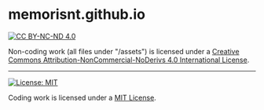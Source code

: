# memorisnt.github.io

[![CC BY-NC-ND 4.0][cc-by-nc-nd-shield]][cc-by-nc-nd]

Non-coding work (all files under "/assets") is licensed under a
[Creative Commons Attribution-NonCommercial-NoDerivs 4.0 International License][cc-by-nc-nd].

[cc-by-nc-nd]: http://creativecommons.org/licenses/by-nc-nd/4.0/
[cc-by-nc-nd-shield]: https://img.shields.io/badge/License-CC%20BY--NC--ND%204.0-lightgrey.svg

-----

[![License: MIT][mit-shield]][mit]

Coding work is licensed under a 
[MIT License][cc-by-nc-nd].

[mit]: https://opensource.org/licenses/MIT
[mit-shield]: https://img.shields.io/badge/License-MIT-yellow.svg
